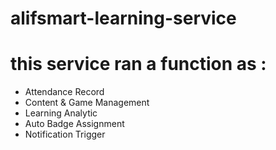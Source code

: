 # alifsmart-learning-service

# this service ran a function as :
- Attendance Record
- Content & Game Management
- Learning Analytic
- Auto Badge Assignment
- Notification Trigger
